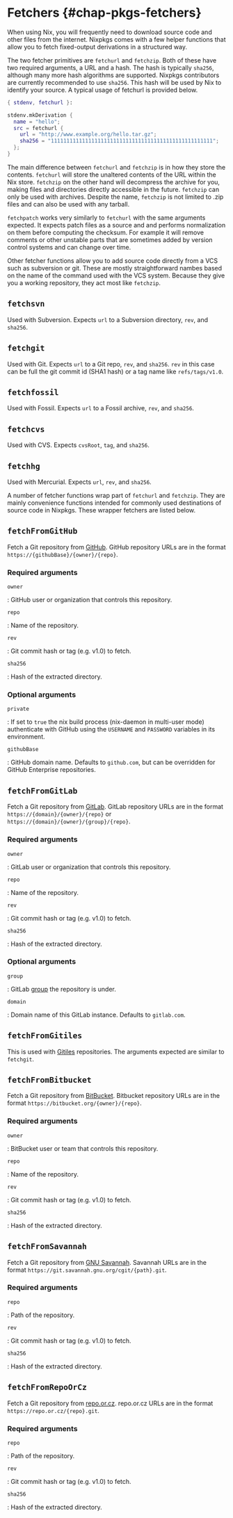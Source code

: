 # Fetchers {#chap-pkgs-fetchers}

When using Nix, you will frequently need to download source code and other files from the internet. Nixpkgs comes with a few helper functions that allow you to fetch fixed-output derivations in a structured way.

The two fetcher primitives are `fetchurl` and `fetchzip`. Both of these have two required arguments, a URL and a hash. The hash is typically `sha256`, although many more hash algorithms are supported. Nixpkgs contributors are currently recommended to use `sha256`. This hash will be used by Nix to identify your source. A typical usage of fetchurl is provided below.

```nix
{ stdenv, fetchurl }:

stdenv.mkDerivation {
  name = "hello";
  src = fetchurl {
    url = "http://www.example.org/hello.tar.gz";
    sha256 = "1111111111111111111111111111111111111111111111111111";
  };
}
```

The main difference between `fetchurl` and `fetchzip` is in how they store the contents. `fetchurl` will store the unaltered contents of the URL within the Nix store. `fetchzip` on the other hand will decompress the archive for you, making files and directories directly accessible in the future. `fetchzip` can only be used with archives. Despite the name, `fetchzip` is not limited to .zip files and can also be used with any tarball.

`fetchpatch` works very similarly to `fetchurl` with the same arguments expected. It expects patch files as a source and and performs normalization on them before computing the checksum. For example it will remove comments or other unstable parts that are sometimes added by version control systems and can change over time.


Other fetcher functions allow you to add source code directly from a VCS such as subversion or git. These are mostly straightforward nambes based on the name of the command used with the VCS system. Because they give you a working repository, they act most like `fetchzip`.

## `fetchsvn`

Used with Subversion. Expects `url` to a Subversion directory, `rev`, and `sha256`.

## `fetchgit`

Used with Git. Expects `url` to a Git repo, `rev`, and `sha256`. `rev` in this case can be full the git commit id (SHA1 hash) or a tag name like `refs/tags/v1.0`.

## `fetchfossil`

Used with Fossil. Expects `url` to a Fossil archive, `rev`, and `sha256`.

## `fetchcvs`

Used with CVS. Expects `cvsRoot`, `tag`, and `sha256`.

## `fetchhg`

Used with Mercurial. Expects `url`, `rev`, and `sha256`.

A number of fetcher functions wrap part of `fetchurl` and `fetchzip`. They are mainly convenience functions intended for commonly used destinations of source code in Nixpkgs. These wrapper fetchers are listed below.

## `fetchFromGitHub`

Fetch a Git repository from [GitHub](https://github.com/).
GitHub repository URLs are in the format `https://{githubBase}/{owner}/{repo}`.

### Required arguments

`owner`

: GitHub user or organization that controls this repository.

`repo`

: Name of the repository.

`rev`

: Git commit hash or tag (e.g. v1.0) to fetch.

`sha256`

: Hash of the extracted directory.

### Optional arguments

`private`

: If set to `true` the nix build process (nix-daemon in multi-user
  mode) authenticate with GitHub using the `USERNAME` and `PASSWORD`
  variables in its environment.

`githubBase`

: GitHub domain name.  Defaults to `github.com`, but can be overridden
  for GitHub Enterprise repositories.

## `fetchFromGitLab`

Fetch a Git repository from [GitLab](https://gitlab.com/).
GitLab repository URLs are in the format `https://{domain}/{owner}/{repo}` or
`https://{domain}/{owner}/{group}/{repo}`.

### Required arguments

`owner`

: GitLab user or organization that controls this repository.

`repo`

: Name of the repository.

`rev`

: Git commit hash or tag (e.g. v1.0) to fetch.

`sha256`

: Hash of the extracted directory.

### Optional arguments

`group`

: GitLab [group](https://docs.gitlab.com/ee/user/group/) the
  repository is under.

`domain`

: Domain name of this GitLab instance.  Defaults to `gitlab.com`.

## `fetchFromGitiles`

This is used with [Gitiles](https://gerrit.googlesource.com/gitiles/)
repositories. The arguments expected are similar to `fetchgit`.

## `fetchFromBitbucket`

Fetch a Git repository from [BitBucket](https://bitbucket.org/).
Bitbucket repository URLs are in the format
`https://bitbucket.org/{owner}/{repo}`.

### Required arguments

`owner`

: BitBucket user or team that controls this repository.

`repo`

: Name of the repository.

`rev`

: Git commit hash or tag (e.g. v1.0) to fetch.

`sha256`

: Hash of the extracted directory.

## `fetchFromSavannah`

Fetch a Git repository from [GNU Savannah](https://savannah.gnu.org/).
Savannah URLs are in the format
`https://git.savannah.gnu.org/cgit/{path}.git`.

### Required arguments

`repo`

: Path of the repository.

`rev`

: Git commit hash or tag (e.g. v1.0) to fetch.

`sha256`

: Hash of the extracted directory.

## `fetchFromRepoOrCz`

Fetch a Git repository from [repo.or.cz](https://repo.or.cz/).
repo.or.cz URLs are in the format `https://repo.or.cz/{repo}.git`.

### Required arguments

`repo`

: Path of the repository.

`rev`

: Git commit hash or tag (e.g. v1.0) to fetch.

`sha256`

: Hash of the extracted directory.
